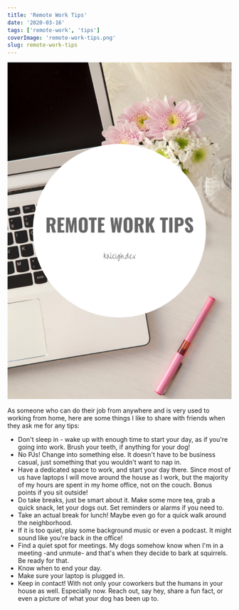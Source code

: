 ```yaml
---
title: 'Remote Work Tips'
date: '2020-03-16'
tags: ['remote-work', 'tips']
coverImage: 'remote-work-tips.png'
slug: remote-work-tips
---
```


![remote work tips](images/remote-work-tips-683x1024.png)

As someone who can do their job from anywhere and is very used to working from home, here are some things I like to share with friends when they ask me for any tips:

- Don't sleep in - wake up with enough time to start your day, as if you're going into work. Brush your teeth, if anything for your dog!
- No PJs! Change into something else. It doesn't have to be business casual, just something that you wouldn't want to nap in.
- Have a dedicated space to work, and start your day there. Since most of us have laptops I will move around the house as I work, but the majority of my hours are spent in my home office, not on the couch. Bonus points if you sit outside!
- Do take breaks, just be smart about it. Make some more tea, grab a quick snack, let your dogs out. Set reminders or alarms if you need to.
- Take an actual break for lunch! Maybe even go for a quick walk around the neighborhood.
- If it is too quiet, play some background music or even a podcast. It might sound like you're back in the office!
- Find a quiet spot for meetings. My dogs somehow know when I'm in a meeting -and unmute- and that's when they decide to bark at squirrels. Be ready for that.
- Know when to end your day.
- Make sure your laptop is plugged in.
- Keep in contact! With not only your coworkers but the humans in your house as well. Especially now. Reach out, say hey, share a fun fact, or even a picture of what your dog has been up to.
